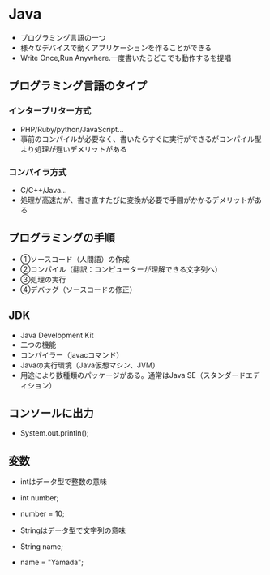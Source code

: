 # Java
- プログラミング言語の一つ
- 様々なデバイスで動くアプリケーションを作ることができる
- Write Once,Run Anywhere.一度書いたらどこでも動作するを提唱

## プログラミング言語のタイプ
### インタープリター方式
- PHP/Ruby/python/JavaScript...
- 事前のコンパイルが必要なく、書いたらすぐに実行ができるがコンパイル型より処理が遅いデメリットがある

### コンパイラ方式
- C/C++/Java...
- 処理が高速だが、書き直すたびに変換が必要で手間がかかるデメリットがある

## プログラミングの手順
- ①ソースコード（人間語）の作成
- ②コンパイル（翻訳：コンピューターが理解できる文字列へ）
- ③処理の実行
- ④デバッグ（ソースコードの修正）

## JDK
- Java Development Kit
- 二つの機能
- コンパイラー（javacコマンド）
- Javaの実行環境（Java仮想マシン、JVM）
- 用途により数種類のパッケージがある。通常はJava SE（スタンダードエディション）


## コンソールに出力
- System.out.println();

## 変数
- intはデータ型で整数の意味
- int number;
- number = 10;

- Stringはデータ型で文字列の意味
- String name;
- name = "Yamada";
